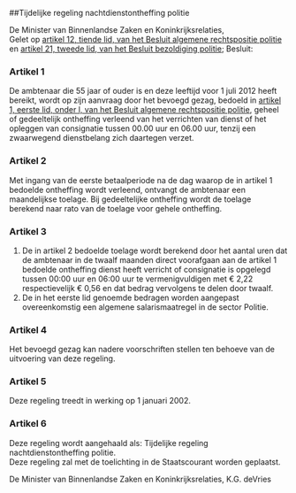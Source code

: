 <meta http-equiv='Content-Type' content='text/html; charset=utf-8' />

##Tijdelijke regeling nachtdienstontheffing politie

De Minister van Binnenlandse Zaken en Koninkrijksrelaties,  
Gelet op [artikel 12, tiende lid, van het Besluit algemene rechtspositie politie](../../../../../../AMvB/besluit/algemene/rechtspositie/politie/BWBR0006516/README.md) en [artikel 21, tweede lid, van het Besluit bezoldiging politie](../../../../../../AMvB/besluit/bezoldiging/politie/BWBR0006517/README.md);
Besluit:    

### Artikel  1  

De ambtenaar die 55 jaar of ouder is en deze leeftijd voor 1 juli 2012 heeft bereikt, wordt op zijn aanvraag door het bevoegd gezag, bedoeld in [artikel 1, eerste lid, onder l, van het Besluit algemene rechtspositie politie](../../../../../../AMvB/besluit/algemene/rechtspositie/politie/BWBR0006516/README.md), geheel of gedeeltelijk ontheffing verleend van het verrichten van dienst of het opleggen van consignatie tussen 00.00 uur en 06.00 uur, tenzij een zwaarwegend dienstbelang zich daartegen verzet.  

### Artikel  2  

Met ingang van de eerste betaalperiode na de dag waarop de in artikel 1 bedoelde ontheffing wordt verleend, ontvangt de ambtenaar een maandelijkse toelage. Bij gedeeltelijke ontheffing wordt de toelage berekend naar rato van de toelage voor gehele ontheffing.  

### Artikel  3  

1.  De in artikel 2 bedoelde toelage wordt berekend door het aantal uren dat de ambtenaar in de twaalf maanden direct voorafgaan aan de artikel 1 bedoelde ontheffing dienst heeft verricht of consignatie is opgelegd tussen 00:00 uur en 06:00 uur te vermenigvuldigen met € 2,22 respectievelijk € 0,56 en dat bedrag vervolgens te delen door twaalf.   
2.  De in het eerste lid genoemde bedragen worden aangepast overeenkomstig een algemene salarismaatregel in de sector Politie.   

### Artikel  4  

Het bevoegd gezag kan nadere voorschriften stellen ten behoeve van de uitvoering van deze regeling.  

### Artikel  5  

Deze regeling treedt in werking op 1 januari 2002.  

### Artikel  6  

Deze regeling wordt aangehaald als: Tijdelijke regeling nachtdienstontheffing politie.  
Deze regeling zal met de toelichting in de Staatscourant worden geplaatst.   

De 
Minister van Binnenlandse Zaken en Koninkrijksrelaties, 
K.G. deVries    
